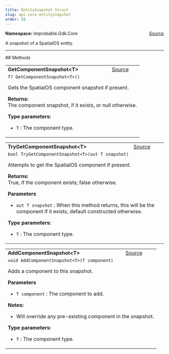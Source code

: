 ```yaml
---
title: EntitySnapshot Struct
slug: api-core-entitysnapshot
order: 58
---
```


<p><b>Namespace:</b> Improbable.Gdk.Core<span style="float: right"><a href="https://www.github.com/spatialos/gdk-for-unity/blob/0.3.3/workers/unity/Packages/io.improbable.gdk.core/Utility/EntitySnapshot.cs/#L9">Source</a></span></p>

</p>


<p>A snapshot of a SpatialOS entity. </p>













</p>
<hr style="width:100%; border-top-color:#d8d8d8" />
## Methods


</p>


<table class="io-api-doc">    <tr>        <td class="io-api-doc-name"><a id="getcomponentsnapshot-t"></a><b>GetComponentSnapshot&lt;T&gt;</b></td>        <td class="io-api-doc-source"><a href="https://www.github.com/spatialos/gdk-for-unity/blob/0.3.3/workers/unity/Packages/io.improbable.gdk.core/Utility/EntitySnapshot.cs/#L18">Source</a></td>    </tr>    <tr>        <td class="io-api-doc-content" colspan="2"><code>T? GetComponentSnapshot&lt;T&gt;()</code></p>Gets the SpatialOS component snapshot if present. </p><b>Returns:</b></br>The component snapshot, if it exists, or null otherwise.</p><b>Type parameters:</b><ul><li><code>T</code> : The component type.</li></ul></td>    </tr></table>
<table class="io-api-doc">    <tr>        <td class="io-api-doc-name"><a id="trygetcomponentsnapshot-t-out-t"></a><b>TryGetComponentSnapshot&lt;T&gt;</b></td>        <td class="io-api-doc-source"><a href="https://www.github.com/spatialos/gdk-for-unity/blob/0.3.3/workers/unity/Packages/io.improbable.gdk.core/Utility/EntitySnapshot.cs/#L37">Source</a></td>    </tr>    <tr>        <td class="io-api-doc-content" colspan="2"><code>bool TryGetComponentSnapshot&lt;T&gt;(out T snapshot)</code></p>Attempts to get the SpatialOS component if present. </p><b>Returns:</b></br>True, if the component exists; false otherwise.</p><b>Parameters</b><ul><li><code>out T snapshot</code> : When this method returns, this will be the component if it exists, default constructed otherwise. </li></ul></p><b>Type parameters:</b><ul><li><code>T</code> : The component type.</li></ul></td>    </tr></table>
<table class="io-api-doc">    <tr>        <td class="io-api-doc-name"><a id="addcomponentsnapshot-t-t"></a><b>AddComponentSnapshot&lt;T&gt;</b></td>        <td class="io-api-doc-source"><a href="https://www.github.com/spatialos/gdk-for-unity/blob/0.3.3/workers/unity/Packages/io.improbable.gdk.core/Utility/EntitySnapshot.cs/#L52">Source</a></td>    </tr>    <tr>        <td class="io-api-doc-content" colspan="2"><code>void AddComponentSnapshot&lt;T&gt;(T component)</code></p>Adds a component to this snapshot. </p><b>Parameters</b><ul><li><code>T component</code> : The component to add.</li></ul></p><b>Notes:</b><ul><li>Will override any pre-existing component in the snapshot. </li></ul></p><b>Type parameters:</b><ul><li><code>T</code> : The component type.</li></ul></td>    </tr></table>



